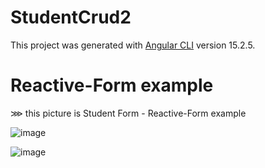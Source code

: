 # StudentCrud2

This project was generated with [Angular CLI](https://github.com/angular/angular-cli) version 15.2.5.

# Reactive-Form example

⋙ this picture is Student Form - Reactive-Form example

![image](https://github.com/DHRUV0021/studentCrud-Reactive-Form/assets/88469525/3a7dd1c7-8a1e-40fe-b46e-2c66b24cd938)


![image](https://github.com/DHRUV0021/Student-Form-Crud-template-Driven/assets/88469525/b5580c3b-e486-4ee2-a244-dabe7a7e54ac)
